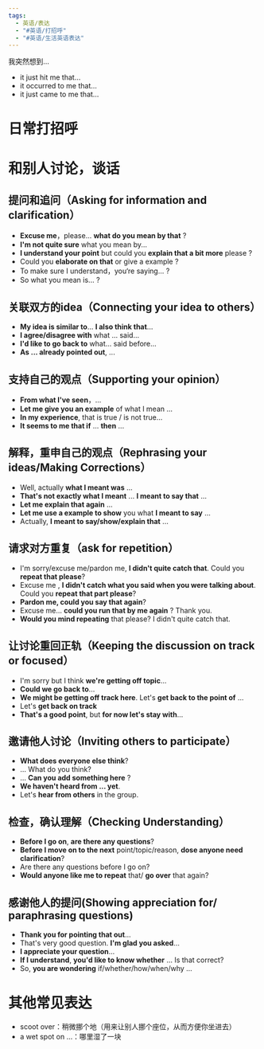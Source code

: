 ```yaml
---
tags:
  - 英语/表达
  - "#英语/打招呼"
  - "#英语/生活英语表达"
---
```


我突然想到…
- it just hit me that…
- it occurred to me that…
- it just came to me that…
# 日常打招呼

# 和别人讨论，谈话
## 提问和追问（Asking for information and clarification）

- **Excuse me**，please... **what do you mean by that** ?
- **I'm not quite sure** what you mean by...
- **I understand your point** but could you **explain that a bit more** please ?
- Could you **elaborate on that** or give a example ?
- To make sure I understand，you‘re saying... ?
- So what you mean is... ?
## 关联双方的idea（Connecting your idea to others）

- **My idea is similar to**... **I also think that**...
- **I agree/disagree with** what ... said...
- **I'd like to go back to** what... said before...
- **As ... already pointed out**, ...
## 支持自己的观点（Supporting your opinion）

- **From what I've seen**，...
- **Let me give you an example** of what I mean ...
- **In my experience**, that is true / is not true...
- **It seems to me that if** ... **then** ...
## 解释，重申自己的观点（Rephrasing your ideas/Making Corrections）

- Well, actually **what I meant was** ...
- **That's not exactly what I meant** ... **I meant to say that** ...
- **Let me explain that again** ...
- **Let me use a example to show** you what **I meant to say** ...
- Actually, **I meant to say/show/explain that** ...
## 请求对方重复（ask for repetition）

- I'm sorry/excuse me/pardon me, **I didn't quite catch that**. Could you **repeat that please**?
- Excuse me , **I didn't catch what you said when you were talking about**. Could you **repeat that part please**?
- **Pardon me, could you say that again**?
- Excuse me... **could you run that by me again** ? Thank you.
- **Would you mind repeating** that please? I didn't quite catch that.
## 让讨论重回正轨（Keeping the discussion on track or focused）

- I'm sorry but I think **we're getting off topic**...
- **Could we go back to**...
- **We might be getting off track here**. Let's **get back to the point of** ...
- Let's **get back on track**
- **That's a good point**, but **for now let's stay with**...
## 邀请他人讨论（Inviting others to participate）

- **What does everyone else think**?
- ... What do you think?
- ... **Can you add something here** ?
- **We haven't heard from ... yet**.
- Let's **hear from others** in the group.
## 检查，确认理解（Checking Understanding）

- **Before I go on**, **are there any questions**?
- **Before I move on to the next** point/topic/reason, **dose anyone need clarification**?
- Are there any questions before I go on?
- **Would anyone like me to repeat** that/ **go over** that again?
## 感谢他人的提问(Showing appreciation for/ paraphrasing questions)

- **Thank you for pointing that out**...
- That's very good question. **I'm glad you asked**...
- **I appreciate your question**...
- **If I understand**, **you'd like to know whether** ... Is that correct?
- So, **you are wondering** if/whether/how/when/why ...
## 

# 其他常见表达
- scoot over：稍微挪个地（用来让别人挪个座位，从而方便你坐进去）
- a wet spot on …：哪里湿了一块
